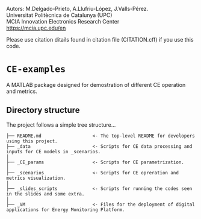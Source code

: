 Autors: M.Delgado-Prieto, A.Llufriu-López, J.Valls-Pérez.  
Universitat Politècnica de Catalunya (UPC)  
MCIA Innovation Electronics Research Center  
https://mcia.upc.edu/en

Please use citation ditails found in citation file (CITATION.cff) if you use this code.

# `CE-examples`

A MATLAB package designed for demostration of different CE operation and metrics.

## Directory structure
The project follows a simple tree structure...

```
├── README.md                   <- The top-level README for developers using this project.
├── _data                       <- Scripts for CE data processing and inputs for CE models in _scenarios.
│
├── _CE_params                  <- Scripts for CE parametrization.
│ 
├── _scenarios                  <- Scripts for CE opreration and metrics visualization.
│ 
├── _slides_scripts             <- Scripts for running the codes seen in the slides and some extra.
│ 
├── _VM                         <- Files for the deployment of digital applications for Energy Monitoring Platform.
